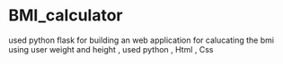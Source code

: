 # BMI_calculator

used python flask for building an web application for calucating the bmi using user weight and height , used python , Html , Css
